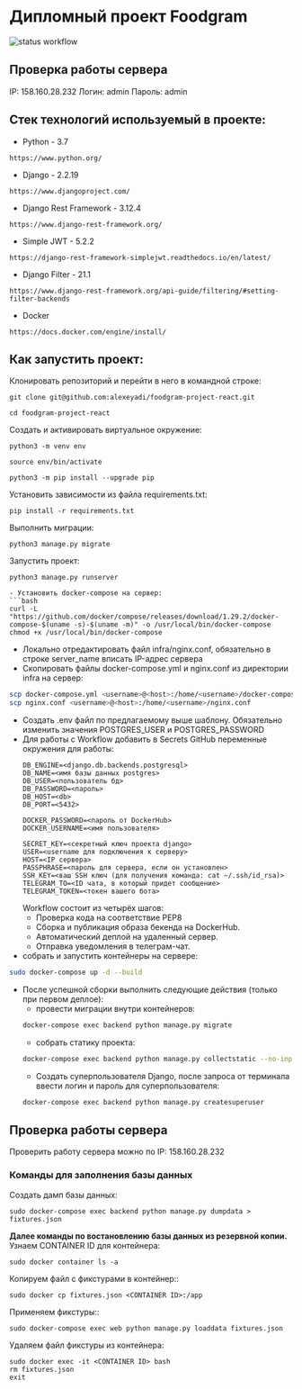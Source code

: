 # Дипломный проект Foodgram
![status workflow](https://github.com/alexeyadi/foodgram-project-react/actions/workflows/yamdb_workflow.yml/badge.svg)

## Проверка работы сервера
IP: 158.160.28.232
Логин: admin
Пароль: admin

## Стек технологий используемый в проекте:
* Python - 3.7

```
https://www.python.org/
```

* Django  - 2.2.19

```
https://www.djangoproject.com/
```

* Django Rest Framework - 3.12.4

```
https://www.django-rest-framework.org/
```

* Simple JWT - 5.2.2

```
https://django-rest-framework-simplejwt.readthedocs.io/en/latest/
```

* Django Filter - 21.1

```
https://www.django-rest-framework.org/api-guide/filtering/#setting-filter-backends
```

* Docker

```
https://docs.docker.com/engine/install/
```

## Как запустить проект:
Клонировать репозиторий и перейти в него в командной строке:

```
git clone git@github.com:alexeyadi/foodgram-project-react.git
```

```
cd foodgram-project-react
```

Cоздать и активировать виртуальное окружение:

```
python3 -m venv env
```

```
source env/bin/activate
```

```
python3 -m pip install --upgrade pip
```

Установить зависимости из файла requirements.txt:

```
pip install -r requirements.txt
```

Выполнить миграции:

```
python3 manage.py migrate
```

Запустить проект:

```
python3 manage.py runserver
```

```
- Установить docker-compose на сервер:
```bash
curl -L "https://github.com/docker/compose/releases/download/1.29.2/docker-compose-$(uname -s)-$(uname -m)" -o /usr/local/bin/docker-compose
chmod +x /usr/local/bin/docker-compose
```
- Локально отредактировать файл infra/nginx.conf, обязательно в строке server_name вписать IP-адрес сервера
- Скопировать файлы docker-compose.yml и nginx.conf из директории infra на сервер:
```bash
scp docker-compose.yml <username>@<host>:/home/<username>/docker-compose.yml
scp nginx.conf <username>@<host>:/home/<username>/nginx.conf
```
- Создать .env файл по предлагаемому выше шаблону. Обязательно изменить значения POSTGRES_USER и POSTGRES_PASSWORD
- Для работы с Workflow добавить в Secrets GitHub переменные окружения для работы:
    ```
    DB_ENGINE=<django.db.backends.postgresql>
    DB_NAME=<имя базы данных postgres>
    DB_USER=<пользователь бд>
    DB_PASSWORD=<пароль>
    DB_HOST=<db>
    DB_PORT=<5432>
    
    DOCKER_PASSWORD=<пароль от DockerHub>
    DOCKER_USERNAME=<имя пользователя>
    
    SECRET_KEY=<секретный ключ проекта django>
    USER=<username для подключения к серверу>
    HOST=<IP сервера>
    PASSPHRASE=<пароль для сервера, если он установлен>
    SSH_KEY=<ваш SSH ключ (для получения команда: cat ~/.ssh/id_rsa)>
    TELEGRAM_TO=<ID чата, в который придет сообщение>
    TELEGRAM_TOKEN=<токен вашего бота>
    ```
    Workflow состоит из четырёх шагов:
     - Проверка кода на соответствие PEP8
     - Сборка и публикация образа бекенда на DockerHub.
     - Автоматический деплой на удаленный сервер.
     - Отправка уведомления в телеграм-чат.
- собрать и запустить контейнеры на сервере:
```bash
sudo docker-compose up -d --build
```
- После успешной сборки выполнить следующие действия (только при первом деплое):
    * провести миграции внутри контейнеров:
    ```bash
    docker-compose exec backend python manage.py migrate
    ```
    * собрать статику проекта:
    ```bash
    docker-compose exec backend python manage.py collectstatic --no-input
    ```  
    * Создать суперпользователя Django, после запроса от терминала ввести логин и пароль для суперпользователя:
    ```bash
    docker-compose exec backend python manage.py createsuperuser
    ```
## Проверка работы сервера
Проверить работу сервера можно по IP: 158.160.28.232

### Команды для заполнения базы данных
Создать дамп базы данных:
```
sudo docker-compose exec backend python manage.py dumpdata > fixtures.json
```
**Далее команды по востановлению базы данных из резервной копии.**
Узнаем CONTAINER ID для контейнера:
```
sudo docker container ls -a
```
Копируем файл с фикстурами в контейнер::
```
sudo docker cp fixtures.json <CONTAINER ID>:/app
```
Применяем фикстуры::
```
sudo docker-compose exec web python manage.py loaddata fixtures.json
```
Удаляем файл фикстуры из контейнера:
```
sudo docker exec -it <CONTAINER ID> bash
rm fixtures.json
exit
```


